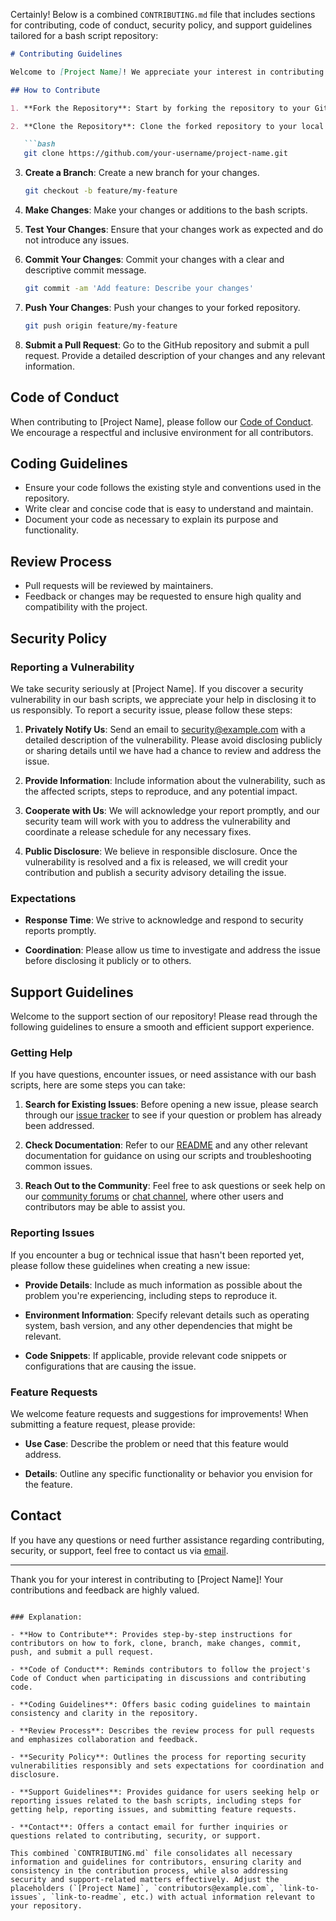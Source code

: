 Certainly! Below is a combined `CONTRIBUTING.md` file that includes sections for contributing, code of conduct, security policy, and support guidelines tailored for a bash script repository:

```markdown
# Contributing Guidelines

Welcome to [Project Name]! We appreciate your interest in contributing. To ensure a smooth and collaborative experience for everyone, please read through the following guidelines.

## How to Contribute

1. **Fork the Repository**: Start by forking the repository to your GitHub account.

2. **Clone the Repository**: Clone the forked repository to your local machine.

   ```bash
   git clone https://github.com/your-username/project-name.git
   ```

3. **Create a Branch**: Create a new branch for your changes.

   ```bash
   git checkout -b feature/my-feature
   ```

4. **Make Changes**: Make your changes or additions to the bash scripts.

5. **Test Your Changes**: Ensure that your changes work as expected and do not introduce any issues.

6. **Commit Your Changes**: Commit your changes with a clear and descriptive commit message.

   ```bash
   git commit -am 'Add feature: Describe your changes'
   ```

7. **Push Your Changes**: Push your changes to your forked repository.

   ```bash
   git push origin feature/my-feature
   ```

8. **Submit a Pull Request**: Go to the GitHub repository and submit a pull request. Provide a detailed description of your changes and any relevant information.

## Code of Conduct

When contributing to [Project Name], please follow our [Code of Conduct](.github/CODE_OF_CONDUCT.md). We encourage a respectful and inclusive environment for all contributors.

## Coding Guidelines

- Ensure your code follows the existing style and conventions used in the repository.
- Write clear and concise code that is easy to understand and maintain.
- Document your code as necessary to explain its purpose and functionality.

## Review Process

- Pull requests will be reviewed by maintainers.
- Feedback or changes may be requested to ensure high quality and compatibility with the project.

## Security Policy

### Reporting a Vulnerability

We take security seriously at [Project Name]. If you discover a security vulnerability in our bash scripts, we appreciate your help in disclosing it to us responsibly. To report a security issue, please follow these steps:

1. **Privately Notify Us**: Send an email to [security@example.com](mailto:security@example.com) with a detailed description of the vulnerability. Please avoid disclosing publicly or sharing details until we have had a chance to review and address the issue.

2. **Provide Information**: Include information about the vulnerability, such as the affected scripts, steps to reproduce, and any potential impact.

3. **Cooperate with Us**: We will acknowledge your report promptly, and our security team will work with you to address the vulnerability and coordinate a release schedule for any necessary fixes.

4. **Public Disclosure**: We believe in responsible disclosure. Once the vulnerability is resolved and a fix is released, we will credit your contribution and publish a security advisory detailing the issue.

### Expectations

- **Response Time**: We strive to acknowledge and respond to security reports promptly.
  
- **Coordination**: Please allow us time to investigate and address the issue before disclosing it publicly or to others.

## Support Guidelines

Welcome to the support section of our repository! Please read through the following guidelines to ensure a smooth and efficient support experience.

### Getting Help

If you have questions, encounter issues, or need assistance with our bash scripts, here are some steps you can take:

1. **Search for Existing Issues**: Before opening a new issue, please search through our [issue tracker](link-to-issues) to see if your question or problem has already been addressed.

2. **Check Documentation**: Refer to our [README](link-to-readme) and any other relevant documentation for guidance on using our scripts and troubleshooting common issues.

3. **Reach Out to the Community**: Feel free to ask questions or seek help on our [community forums](link-to-forums) or [chat channel](link-to-chat), where other users and contributors may be able to assist you.

### Reporting Issues

If you encounter a bug or technical issue that hasn't been reported yet, please follow these guidelines when creating a new issue:

- **Provide Details**: Include as much information as possible about the problem you're experiencing, including steps to reproduce it.
  
- **Environment Information**: Specify relevant details such as operating system, bash version, and any other dependencies that might be relevant.

- **Code Snippets**: If applicable, provide relevant code snippets or configurations that are causing the issue.

### Feature Requests

We welcome feature requests and suggestions for improvements! When submitting a feature request, please provide:

- **Use Case**: Describe the problem or need that this feature would address.
  
- **Details**: Outline any specific functionality or behavior you envision for the feature.

## Contact

If you have any questions or need further assistance regarding contributing, security, or support, feel free to contact us via [email](mailto:contributors@example.com).

---

Thank you for your interest in contributing to [Project Name]! Your contributions and feedback are highly valued.
```

### Explanation:

- **How to Contribute**: Provides step-by-step instructions for contributors on how to fork, clone, branch, make changes, commit, push, and submit a pull request.

- **Code of Conduct**: Reminds contributors to follow the project's Code of Conduct when participating in discussions and contributing code.

- **Coding Guidelines**: Offers basic coding guidelines to maintain consistency and clarity in the repository.

- **Review Process**: Describes the review process for pull requests and emphasizes collaboration and feedback.

- **Security Policy**: Outlines the process for reporting security vulnerabilities responsibly and sets expectations for coordination and disclosure.

- **Support Guidelines**: Provides guidance for users seeking help or reporting issues related to the bash scripts, including steps for getting help, reporting issues, and submitting feature requests.

- **Contact**: Offers a contact email for further inquiries or questions related to contributing, security, or support.

This combined `CONTRIBUTING.md` file consolidates all necessary information and guidelines for contributors, ensuring clarity and consistency in the contribution process, while also addressing security and support-related matters effectively. Adjust the placeholders (`[Project Name]`, `contributors@example.com`, `link-to-issues`, `link-to-readme`, etc.) with actual information relevant to your repository.